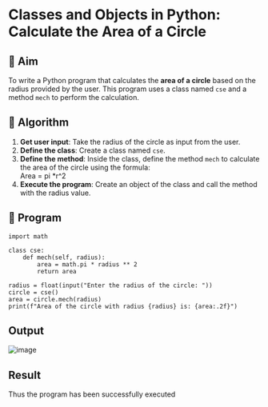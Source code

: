 # Classes and Objects in Python: Calculate the Area of a Circle

## 🎯 Aim
To write a Python program that calculates the **area of a circle** based on the radius provided by the user. This program uses a class named `cse` and a method `mech` to perform the calculation.

## 🧠 Algorithm
1. **Get user input**: Take the radius of the circle as input from the user.
2. **Define the class**: Create a class named `cse`.
3. **Define the method**: Inside the class, define the method `mech` to calculate the area of the circle using the formula:  
   Area = pi *r^2 
4. **Execute the program**: Create an object of the class and call the method with the radius value.

## 🧾 Program

```
import math

class cse:
    def mech(self, radius):
        area = math.pi * radius ** 2
        return area

radius = float(input("Enter the radius of the circle: "))
circle = cse()
area = circle.mech(radius)
print(f"Area of the circle with radius {radius} is: {area:.2f}")
```

## Output
![image](https://github.com/user-attachments/assets/a0247b2a-04cb-484c-9b10-94b7da2957e8)


## Result
Thus the program has been successfully executed
